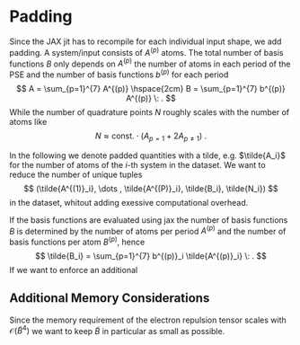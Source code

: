 # Padding
Since the JAX jit has to recompile for each individual input shape, we add padding.
A system/input consists of $A^{(p)}$ atoms. The total number of basis functions $B$ only depends on
$A^{(p)}$ the number of atoms in each period of the PSE and the number of basis functions
$b^{(p)}$ for each period
$$
    A = \sum_{p=1}^{7} A^{(p)}  \hspace{2cm} B = \sum_{p=1}^{7} b^{(p)} A^{(p)} \: .
$$
While the number of quadrature points $N$ roughly scales with the number of atoms like
$$
    N \approx \textrm{const.} \cdot (A_{p = 1} + 2 A_{p \neq 1}) \: .
$$

In the following we denote padded quantities with a tilde, e.g. $\tilde{A_i}$ for the
number of atoms of the $i$-th system in the dataset. We want to reduce the number of
unique tuples
$$
    (\tilde{A^{(1)}_i}, \dots , \tilde{A^{(P)}_i}, \tilde{B_i}, \tilde{N_i})
$$
in the dataset, whitout adding exessive computational overhead.

If the basis functions are evaluated using jax the number of basis functions $B$ is
determined by the number of atoms per period $A^{(p)}$ and the number of basis functions per atom $B^{(p)}$,
hence
$$
    \tilde{B_i} = \sum_{p=1}^{7} b^{(p)}_i \tilde{A^{(p)}_i} \: .
$$
If we want to enforce an additional



## Additional Memory Considerations
Since the memory requirement of the electron repulsion tensor scales with $\mathcal{O}(\tilde{B}^4)$ we want to keep $\tilde{B}$ in particular as small as possible.